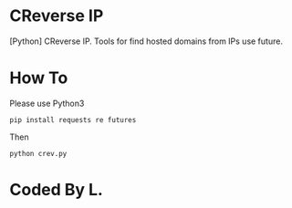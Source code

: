 # CReverse IP
[Python] CReverse IP. Tools for find hosted domains from IPs use future.
# How To
Please use Python3
```
pip install requests re futures
```
Then
```
python crev.py
```
# Coded By L.
